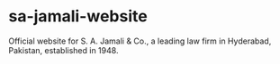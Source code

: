 # sa-jamali-website
Official website for S. A. Jamali &amp; Co., a leading law firm in Hyderabad, Pakistan, established in 1948.
